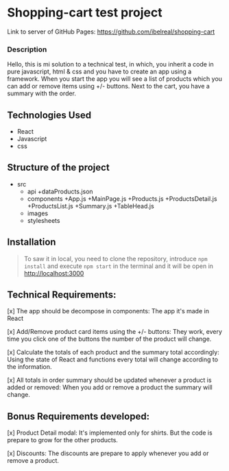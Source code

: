 # Shopping-cart test project

Link to server of GitHub Pages: https://github.com/ibelreal/shopping-cart

### Description

Hello, this is mi solution to a technical test, in which, you inherit a code in pure javascript, html & css and you have to create an app using a framework. When you start the app you will see a list of products which you can add or remove items using +/- buttons. Next to the cart, you have a summary with the order.

## Technologies Used

- React
- Javascript
- css

## Structure of the project

+ src
    + api
        +dataProducts.json
    + components
        +App.js
        +MainPage.js
        +Products.js
        +ProductsDetail.js
        +ProductsList.js
        +Summary.js
        +TableHead.js
    + images
    + stylesheets
 

## Installation

> To saw it in local, you need to clone the repository, introduce `npm install` and execute `npm start` in the terminal and it will be open in [http://localhost:3000](http://localhost:3000)

## Technical Requirements:

[x] The app should be decompose in components: The app it's made in React

[x] Add/Remove product card items using the +/- buttons: They work, every time you click one of the buttons the number of the product will change.

[x] Calculate the totals of each product and the summary total accordingly: Using the state of React and functions every total will change according to the information.

[x] All totals in order summary should be updated whenever a product is added or removed: When you add or remove a product the summary will change.

## Bonus Requirements developed:

[x] Product Detail modal: It's implemented only for shirts. But the code is prepare to grow for the other products.

[x] Discounts: The discounts are prepare to apply whenever you add or remove a product.

